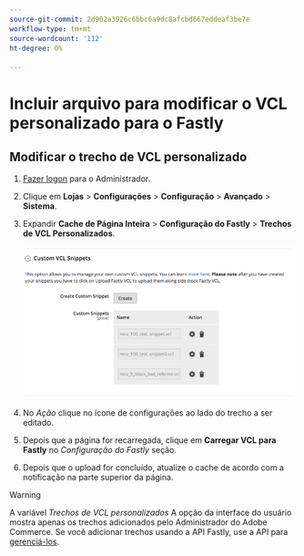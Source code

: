 ```yaml
---
source-git-commit: 2d902a3926c6bbc6a9dc8afcbd667eddeaf3be7e
workflow-type: tm+mt
source-wordcount: '112'
ht-degree: 0%

---
```

# Incluir arquivo para modificar o VCL personalizado para o Fastly

## Modificar o trecho de VCL personalizado

1. [Fazer logon](/help/get-started/onboarding.md#access-your-admin-panel) para o Administrador.

1. Clique em **Lojas** > **Configurações** > **Configuração** > **Avançado** > **Sistema**.

1. Expandir **Cache de Página Inteira** > **Configuração do Fastly** > **Trechos de VCL Personalizados**.

   ![Gerenciar trechos de VCL personalizados](/help/assets/cdn/fastly-manage-snippets.png)

1. No _Ação_ clique no ícone de configurações ao lado do trecho a ser editado.

1. Depois que a página for recarregada, clique em **Carregar VCL para Fastly** no _Configuração do Fastly_ seção.

1. Depois que o upload for concluído, atualize o cache de acordo com a notificação na parte superior da página.

>[!WARNING]
>
>A variável _Trechos de VCL personalizados_ A opção da interface do usuário mostra apenas os trechos adicionados pelo Administrador do Adobe Commerce. Se você adicionar trechos usando a API Fastly, use a API para [gerenciá-los](/help/cloud-guide/cdn/fastly-vcl-custom-snippets.md#manage-custom-vcl-snippets-using-the-api).
